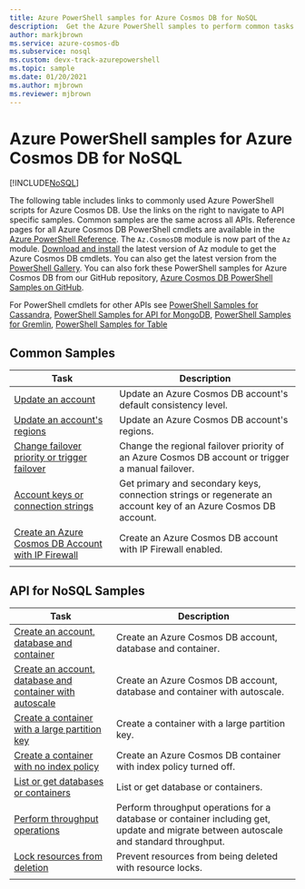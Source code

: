 ```yaml
---
title: Azure PowerShell samples for Azure Cosmos DB for NoSQL
description:  Get the Azure PowerShell samples to perform common tasks in Azure Cosmos DB for API for NoSQL
author: markjbrown
ms.service: azure-cosmos-db
ms.subservice: nosql
ms.custom: devx-track-azurepowershell
ms.topic: sample
ms.date: 01/20/2021
ms.author: mjbrown
ms.reviewer: mjbrown
---
```


# Azure PowerShell samples for Azure Cosmos DB for NoSQL
[!INCLUDE[NoSQL](../includes/appliesto-nosql.md)]

The following table includes links to commonly used Azure PowerShell scripts for Azure Cosmos DB. Use the links on the right to navigate to API specific samples. Common samples are the same across all APIs. Reference pages for all Azure Cosmos DB PowerShell cmdlets are available in the [Azure PowerShell Reference](/powershell/module/az.cosmosdb). The `Az.CosmosDB` module is now part of the `Az` module. [Download and install](/powershell/azure/install-azure-powershell) the latest version of Az module to get the Azure Cosmos DB cmdlets. You can also get the latest version from the [PowerShell Gallery](https://www.powershellgallery.com/packages/Az/5.4.0). You can also fork these PowerShell samples for Azure Cosmos DB from our GitHub repository, [Azure Cosmos DB PowerShell Samples on GitHub](https://github.com/Azure/azure-docs-powershell-samples/tree/master/cosmosdb).

For PowerShell cmdlets for other APIs see [PowerShell Samples for Cassandra](../cassandra/powershell-samples.md), [PowerShell Samples for API for MongoDB](../mongodb/powershell-samples.md), [PowerShell Samples for Gremlin](../graph/powershell-samples.md), [PowerShell Samples for Table](../table/powershell-samples.md)

## Common Samples

|Task | Description |
|---|---|
|[Update an account](../scripts/powershell/common/account-update.md?toc=%2fpowershell%2fmodule%2ftoc.json)| Update an Azure Cosmos DB account's default consistency level. |
|[Update an account's regions](../scripts/powershell/common/update-region.md?toc=%2fpowershell%2fmodule%2ftoc.json)| Update an Azure Cosmos DB account's regions. |
|[Change failover priority or trigger failover](../scripts/powershell/common/failover-priority-update.md?toc=%2fpowershell%2fmodule%2ftoc.json)| Change the regional failover priority of an Azure Cosmos DB account or trigger a manual failover. |
|[Account keys or connection strings](../scripts/powershell/common/keys-connection-strings.md?toc=%2fpowershell%2fmodule%2ftoc.json)| Get primary and secondary keys, connection strings or regenerate an account key of an Azure Cosmos DB account. |
|[Create an Azure Cosmos DB Account with IP Firewall](../scripts/powershell/common/firewall-create.md?toc=%2fpowershell%2fmodule%2ftoc.json)| Create an Azure Cosmos DB account with IP Firewall enabled. |
|||

## API for NoSQL Samples

|Task | Description |
|---|---|
|[Create an account, database and container](../scripts/powershell/sql/create.md?toc=%2fpowershell%2fmodule%2ftoc.json)| Create an Azure Cosmos DB account, database and container. |
|[Create an account, database and container with autoscale](../scripts/powershell/sql/autoscale.md?toc=%2fpowershell%2fmodule%2ftoc.json)| Create an Azure Cosmos DB account, database and container with autoscale. |
|[Create a container with a large partition key](../scripts/powershell/sql/create-large-partition-key.md?toc=%2fpowershell%2fmodule%2ftoc.json)| Create a container with a large partition key. |
|[Create a container with no index policy](../scripts/powershell/sql/create-index-none.md?toc=%2fpowershell%2fmodule%2ftoc.json) | Create an Azure Cosmos DB container with index policy turned off.|
|[List or get databases or containers](../scripts/powershell/sql/list-get.md?toc=%2fpowershell%2fmodule%2ftoc.json)| List or get database or containers. |
|[Perform throughput operations](../scripts/powershell/sql/throughput.md?toc=%2fpowershell%2fmodule%2ftoc.json)| Perform throughput operations for a database or container including get, update and migrate between autoscale and standard throughput. |
|[Lock resources from deletion](../scripts/powershell/sql/lock.md?toc=%2fpowershell%2fmodule%2ftoc.json)| Prevent resources from being deleted with resource locks. |
|||
